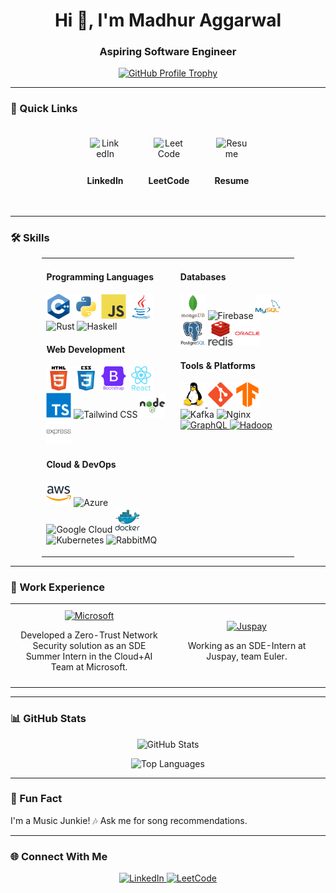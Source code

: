 <h1 align="center">Hi 👋, I'm Madhur Aggarwal</h1>
<h3 align="center">Aspiring Software Engineer</h3>

<p align="center">
  <a href="https://github.com/ryo-ma/github-profile-trophy">
    <img src="https://github-profile-trophy.vercel.app/?username=madhuraggarwal&theme=onedark&title=-Reviews" alt="GitHub Profile Trophy" />
  </a>
</p>


---
### 🔗 Quick Links

<div style="text-align: center; padding: 20px;">
  <div style="display: flex; justify-content: center; gap: 40px;">
    <div style="display: flex; flex-direction: column; align-items: center;">
      <img src="https://raw.githubusercontent.com/rahuldkjain/github-profile-readme-generator/master/src/images/icons/Social/linked-in-alt.svg" width="50" height="50" alt="LinkedIn" />
      <p style="margin-top: 10px; font-weight: bold;">LinkedIn</p>
    </div>
    <div style="display: flex; flex-direction: column; align-items: center;">
      <img src="https://raw.githubusercontent.com/rahuldkjain/github-profile-readme-generator/master/src/images/icons/Social/leet-code.svg" width="50" height="50" alt="LeetCode" />
      <p style="margin-top: 10px; font-weight: bold;">LeetCode</p>
    </div>
    <div style="display: flex; flex-direction: column; align-items: center;">
      <img src="https://cdn-icons-png.flaticon.com/512/1870/1870080.png" width="50" height="50" alt="Resume" />
      <p style="margin-top: 10px; font-weight: bold;">Resume</p>
    </div>
  </div>
</div>

---
### 🛠 Skills

<div align="center">
  <table style="width: 80%;">
    <tr>
      <td valign="top">
        <h4>Programming Languages</h4>
        <p>
          <img src="https://raw.githubusercontent.com/devicons/devicon/master/icons/cplusplus/cplusplus-original.svg" alt="C++" width="40" height="40" />
          <img src="https://raw.githubusercontent.com/devicons/devicon/master/icons/python/python-original.svg" alt="Python" width="40" height="40" />
          <img src="https://raw.githubusercontent.com/devicons/devicon/master/icons/javascript/javascript-original.svg" alt="JavaScript" width="40" height="40" />
          <img src="https://raw.githubusercontent.com/devicons/devicon/master/icons/java/java-original.svg" alt="Java" width="40" height="40" />
          <img src="https://upload.wikimedia.org/wikipedia/commons/thumb/d/d5/Rust_programming_language_black_logo.svg/159px-Rust_programming_language_black_logo.svg.png" alt="Rust" width="40" height="40" />
          <img src="https://upload.wikimedia.org/wikipedia/commons/1/1c/Haskell-Logo.svg" alt="Haskell" width="40" height="40" />
        </p>
        <h4>Web Development</h4>
        <p>
          <img src="https://raw.githubusercontent.com/devicons/devicon/master/icons/html5/html5-original-wordmark.svg" alt="HTML5" width="40" height="40" />
          <img src="https://raw.githubusercontent.com/devicons/devicon/master/icons/css3/css3-original-wordmark.svg" alt="CSS3" width="40" height="40" />
          <img src="https://raw.githubusercontent.com/devicons/devicon/master/icons/bootstrap/bootstrap-plain-wordmark.svg" alt="Bootstrap" width="40" height="40" />
          <img src="https://raw.githubusercontent.com/devicons/devicon/master/icons/react/react-original-wordmark.svg" alt="React" width="40" height="40" />
          <img src="https://raw.githubusercontent.com/devicons/devicon/master/icons/typescript/typescript-original.svg" alt="TypeScript" width="40" height="40" />
          <img src="https://www.vectorlogo.zone/logos/tailwindcss/tailwindcss-icon.svg" alt="Tailwind CSS" width="40" height="40" />
          <img src="https://raw.githubusercontent.com/devicons/devicon/master/icons/nodejs/nodejs-original-wordmark.svg" alt="Node.js" width="40" height="40" />
          <img src="https://raw.githubusercontent.com/devicons/devicon/master/icons/express/express-original-wordmark.svg" alt="Express.js" width="40" height="40" />
        </p>
        <h4>Cloud & DevOps</h4>
        <p>
          <img src="https://raw.githubusercontent.com/devicons/devicon/master/icons/amazonwebservices/amazonwebservices-original-wordmark.svg" alt="AWS" width="40" height="40" />
          <img src="https://www.vectorlogo.zone/logos/microsoft_azure/microsoft_azure-icon.svg" alt="Azure" width="40" height="40" />
          <img src="https://www.vectorlogo.zone/logos/google_cloud/google_cloud-icon.svg" alt="Google Cloud" width="40" height="40" />
          <img src="https://raw.githubusercontent.com/devicons/devicon/master/icons/docker/docker-original-wordmark.svg" alt="Docker" width="40" height="40" />
          <img src="https://www.vectorlogo.zone/logos/kubernetes/kubernetes-icon.svg" alt="Kubernetes" width="40" height="40" />
          <img src="https://www.vectorlogo.zone/logos/rabbitmq/rabbitmq-icon.svg" alt="RabbitMQ" width="40" height="40" />
        </p>
      </td>
      <td valign="top">
        <h4>Databases</h4>
        <p>
          <img src="https://raw.githubusercontent.com/devicons/devicon/master/icons/mongodb/mongodb-original-wordmark.svg" alt="MongoDB" width="40" height="40" />
          <img src="https://www.vectorlogo.zone/logos/firebase/firebase-icon.svg" alt="Firebase" width="40" height="40" />
          <img src="https://raw.githubusercontent.com/devicons/devicon/master/icons/mysql/mysql-original-wordmark.svg" alt="MySQL" width="40" height="40" />
          <img src="https://raw.githubusercontent.com/devicons/devicon/master/icons/postgresql/postgresql-original-wordmark.svg" alt="PostgreSQL" width="40" height="40" />
          <img src="https://raw.githubusercontent.com/devicons/devicon/master/icons/redis/redis-original-wordmark.svg" alt="Redis" width="40" height="40" />
          <a href="https://www.oracle.com/" target="_blank" rel="noreferrer">
            <img src="https://raw.githubusercontent.com/devicons/devicon/master/icons/oracle/oracle-original.svg" alt="Oracle" width="40" height="40" />
          </a>
        </p>
        <h4>Tools & Platforms</h4>
        <p>
          <a href="https://www.linux.org/" target="_blank" rel="noreferrer">
            <img src="https://raw.githubusercontent.com/devicons/devicon/master/icons/linux/linux-original.svg" alt="Linux" width="40" height="40" />
          </a>
          <img src="https://raw.githubusercontent.com/devicons/devicon/master/icons/git/git-original.svg" alt="Git" width="40" height="40" />
          <img src="https://raw.githubusercontent.com/devicons/devicon/master/icons/tensorflow/tensorflow-original.svg" alt="TensorFlow" width="40" height="40" />
          <img src="https://www.vectorlogo.zone/logos/apache_kafka/apache_kafka-icon.svg" alt="Kafka" width="40" height="40" />
          <img src="https://www.vectorlogo.zone/logos/nginx/nginx-icon.svg" alt="Nginx" width="40" height="40" />
          <a href="https://graphql.org" target="_blank" rel="noreferrer">
            <img src="https://www.vectorlogo.zone/logos/graphql/graphql-icon.svg" alt="GraphQL" width="40" height="40" />
          </a>
          <a href="https://hadoop.apache.org/" target="_blank" rel="noreferrer">
            <img src="https://www.vectorlogo.zone/logos/apache_hadoop/apache_hadoop-icon.svg" alt="Hadoop" width="40" height="40" />
          </a>
        </p>
      </td>
    </tr>
  </table>
</div>



---
### 🌟 Work Experience

<table style="border-collapse: collapse; width: 100%;">
  <tr>
    <!-- Microsoft Column -->
    <td align="center" width="50%" style="padding: 10px;">
      <a href="https://drive.google.com/file/d/your-ppt-link-here/view?usp=sharing" target="_blank">
        <img src="https://static.vecteezy.com/system/resources/thumbnails/006/892/682/small/microsoft-logo-icon-editorial-free-vector.jpg" alt="Microsoft" width="150" height="150" />
      </a>
      <p>
        Developed a Zero-Trust Network Security solution as an SDE Summer Intern in the Cloud+AI Team at Microsoft.
      </p>
    </td>
    <!-- Juspay Column -->
    <td align="center" width="50%" style="padding: 10px;">
      <a href="https://juspay.in/" target="_blank">
        <img src="https://images.yourstory.com/cs/images/companies/Juspay-1593773663260.jpg?fm=auto&ar=1%3A1&mode=fill&fill=solid&fill-color=fff&format=auto&w=384&q=75" alt="Juspay" width="150" height="150" />
      </a>
      <p>
        Working as an SDE-Intern at Juspay, team Euler.
      </p>
    </td>
  </tr>
</table>


---

### 📊 GitHub Stats

<p align="center">
  <img src="https://github-readme-stats.vercel.app/api?username=madhuraggarwal&show_icons=true&theme=radical" alt="GitHub Stats" />
</p>
<p align="center">
  <img src="https://github-readme-stats.vercel.app/api/top-langs/?username=madhuraggarwal&layout=compact&theme=radical" alt="Top Languages" />
</p>

---

### 🎵 Fun Fact

I'm a Music Junkie! 🎶 Ask me for song recommendations.

---

### 🌐 Connect With Me

<p align="center">
  <a href="https://linkedin.com/in/madhuraggarwalofficial" target="blank">
    <img src="https://img.shields.io/badge/LinkedIn-%230077B5.svg?style=for-the-badge&logo=linkedin&logoColor=white" alt="LinkedIn" />
  </a>
  <a href="https://www.leetcode.com/madhuraggarwalofficial" target="blank">
    <img src="https://img.shields.io/badge/LeetCode-%23FFA116.svg?style=for-the-badge&logo=leetCode&logoColor=white" alt="LeetCode" />
  </a>
</p>

